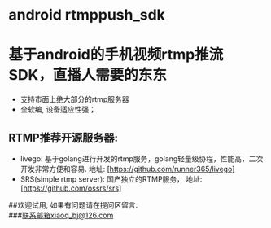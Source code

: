 # android rtmppush_sdk
基于android的手机视频rtmp推流SDK，直播人需要的东东
==================================================
* 支持市面上绝大部分的rtmp服务器<br/>
* 全软编, 设备适应性强；

RTMP推荐开源服务器:
----------------------
* livego: 基于golang进行开发的rtmp服务，golang轻量级协程，性能高，二次开发非常方便和容易. 地址: [https://github.com/runner365/livego]<br/>
* SRS(simple rtmp server): 国产独立的RTMP服务， 地址: [https://github.com/ossrs/srs] <br/>

##欢迎试用, 如果有问题请在提问区留言.<br/>
###联系邮箱xiaoq_bj@126.com
